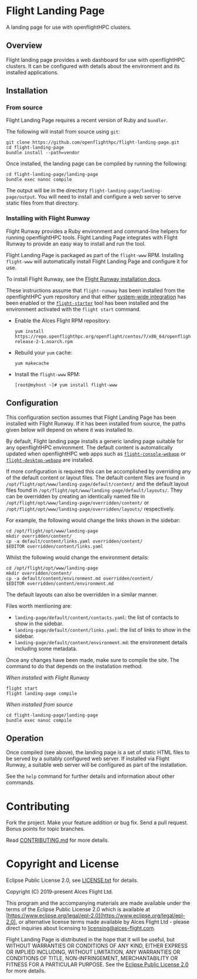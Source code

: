 # Flight Landing Page

A landing page for use with openflightHPC clusters.

## Overview

Flight landing page provides a web dashboard for use with openflightHPC
clusters.  It can be configured with details about the environment and its
installed applications.

## Installation

### From source

Flight Landing Page requires a recent version of Ruby and `bundler`.

The following will install from source using `git`:

```
git clone https://github.com/openflighthpc/flight-landing-page.git
cd flight-landing-page
bundle install --path=vendor
```

Once installed, the landing page can be compiled by running the following:

```
cd flight-landing-page/landing-page
bundle exec nanoc compile
```

The output will be in the directory `flight-landing-page/landing-page/output`.
You will need to install and configure a web server to serve static files from
that directory.

### Installing with Flight Runway

Flight Runway provides a Ruby environment and command-line helpers for
running openflightHPC tools.  Flight Landing Page integrates with Flight
Runway to provide an easy way to install and run the tool.

Flight Landing Page is packaged as part of the `flight-www` RPM.  Installing
`flight-www` will automatically install Flight Landing Page and configure it
for use.

To install Flight Runway, see the [Flight Runway installation
docs](https://github.com/openflighthpc/flight-runway#installation).

These instructions assume that `flight-runway` has been installed from the
openflightHPC yum repository and that either [system-wide
integration](https://github.com/openflighthpc/flight-runway#system-wide-integration)
has been enabled or the
[`flight-starter`](https://github.com/openflighthpc/flight-starter) tool has
been installed and the environment activated with the `flight start` command.

 * Enable the Alces Flight RPM repository:

    ```
    yum install https://repo.openflighthpc.org/openflight/centos/7/x86_64/openflighthpc-release-2-1.noarch.rpm
    ```

 * Rebuild your `yum` cache:

    ```
    yum makecache
    ```

 * Install the `flight-www` RPM:

    ```
    [root@myhost ~]# yum install flight-www
    ```

## Configuration

This configuration section assumes that Flight Landing Page has been installed
with Flight Runway.  If it has been installed from source, the paths given
below will depend on where it was installed to.

By default, Flight landing page installs a generic landing page suitable for
any openflightHPC environment.  The default content is automatically updated
when openflightHPC web apps such as
[`flight-console-webapp`](https://github.com/openflighthpc/flight-console-webapp)
or
[`flight-desktop-webapp`](https://github.com/openflighthpc/flight-desktop-webapp)
are installed.

If more configuration is required this can be accomplished by overriding any
of the default content or layout files.  The default content files are found
in `/opt/flight/opt/www/landing-page/default/content/` and the default layout
files found in `/opt/flight/opt/www/landing-page/default/layouts/`.  They can
be overridden by creating an identically named file in
`/opt/flight/opt/www/landing-page/overridden/content/` or
`/opt/flight/opt/www/landing-page/overridden/layouts/` respectively.

For example, the following would change the links shown in the sidebar:

```
cd /opt/flight/opt/www/landing-page
mkdir overridden/content/
cp -a default/content/links.yaml overridden/content/
$EDITOR overridden/content/links.yaml
```

Whilst the following would change the environment details:

```
cd /opt/flight/opt/www/landing-page
mkdir overridden/content/
cp -a default/content/environment.md overridden/content/
$EDITOR overridden/content/environment.md
```

The default layouts can also be overridden in a similar manner.

Files worth mentioning are:

 - `landing-page/default/content/contacts.yaml`: the list of contacts to show
   in the sidebar.
 - `landing-page/default/content/links.yaml`: the list of links to show in the
   sidebar.
 - `landing-page/default/content/environment.md`: the environment details
   including
   some metadata.

Once any changes have been made, make sure to compile the site.  The command
to do that depends on the installation method.

*When installed with Flight Runway*

```
flight start
flight landing-page compile
```

*When installed from source*

```
cd flight-landing-page/landing-page
bundle exec nanoc compile
```

## Operation

Once compiled (see above), the landing page is a set of static HTML files to
be served by a suitably configured web server.  If installed via Flight
Runway, a suitable web server will be configured as part of the installation.

See the `help` command for further details and information about other
commands.

# Contributing

Fork the project. Make your feature addition or bug fix. Send a pull
request. Bonus points for topic branches.

Read [CONTRIBUTING.md](CONTRIBUTING.md) for more details.

# Copyright and License

Eclipse Public License 2.0, see [LICENSE.txt](LICENSE.txt) for details.

Copyright (C) 2019-present Alces Flight Ltd.

This program and the accompanying materials are made available under
the terms of the Eclipse Public License 2.0 which is available at
[https://www.eclipse.org/legal/epl-2.0](https://www.eclipse.org/legal/epl-2.0),
or alternative license terms made available by Alces Flight Ltd -
please direct inquiries about licensing to
[licensing@alces-flight.com](mailto:licensing@alces-flight.com).

Flight Landing Page is distributed in the hope that it will be
useful, but WITHOUT WARRANTIES OR CONDITIONS OF ANY KIND, EITHER
EXPRESS OR IMPLIED INCLUDING, WITHOUT LIMITATION, ANY WARRANTIES OR
CONDITIONS OF TITLE, NON-INFRINGEMENT, MERCHANTABILITY OR FITNESS FOR
A PARTICULAR PURPOSE. See the [Eclipse Public License 2.0](https://opensource.org/licenses/EPL-2.0) for more
details.
